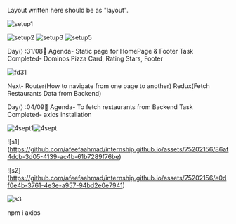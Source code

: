 Layout written here should be as "layout".

![setup1](https://github.com/afeefaahmad/internship.github.io/assets/75202156/9d3868fa-06ec-4780-8252-859e1e12a26c)

![setup2](https://github.com/afeefaahmad/internship.github.io/assets/75202156/fef2ba1d-a292-476a-af16-0239ca6ef129)
![setup3](https://github.com/afeefaahmad/internship.github.io/assets/75202156/a4f65d42-f050-4042-a3aa-60c8913615de)
![setup5](https://github.com/afeefaahmad/internship.github.io/assets/75202156/a2c83e23-fb67-4893-bced-207051ca8d32)

Day() :31/08📅
Agenda- Static page for HomePage & Footer
Task Completed- Dominos Pizza Card, Rating Stars, Footer

![fd31](https://github.com/afeefaahmad/internship.github.io/assets/75202156/a6431374-cb26-4349-9415-71cf77de1838)


Next- Router(How to navigate from one page to another)
      Redux(Fetch Restaurants Data from Backend)

Day() :04/09📅
Agenda- To fetch restaurants from Backend
Task Completed- axios installation

![4sept1](https://github.com/afeefaahmad/internship.github.io/assets/75202156/6f03ba02-3d20-47df-b215-9e8021a456e2)![4sept](https://github.com/afeefaahmad/internship.github.io/assets/75202156/08aee5a5-dc93-4f18-ba71-fdbbfdae723c)

![s1]
(https://github.com/afeefaahmad/internship.github.io/assets/75202156/86af4dcb-3d05-4139-ac4b-61b7289f76be)

![s2]
(https://github.com/afeefaahmad/internship.github.io/assets/75202156/e0df0e4b-3761-4e3e-a957-94bd2e0e7941)





![s3](https://github.com/afeefaahmad/internship.github.io/assets/75202156/f7c046e8-b220-4df4-b916-fac2b12c561a)

npm i axios




